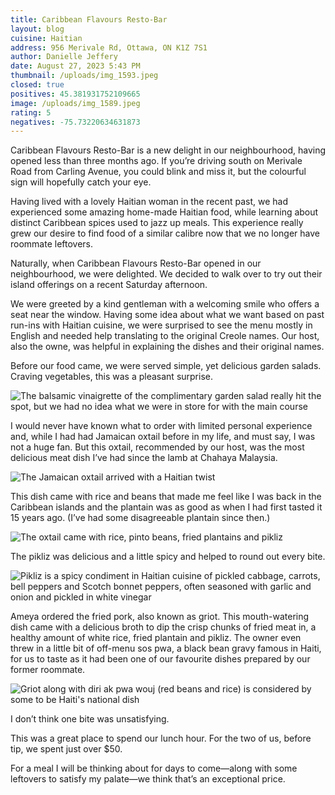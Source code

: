```yaml
---
title: Caribbean Flavours Resto-Bar
layout: blog
cuisine: Haitian
address: 956 Merivale Rd, Ottawa, ON K1Z 7S1
author: Danielle Jeffery
date: August 27, 2023 5:43 PM
thumbnail: /uploads/img_1593.jpeg
closed: true
positives: 45.381931752109665
image: /uploads/img_1589.jpeg
rating: 5
negatives: -75.73220634631873
---
```

Caribbean Flavours Resto-Bar is a new delight in our neighbourhood, having opened less than three months ago. If you’re driving south on Merivale Road from Carling Avenue, you could blink and miss it, but the colourful sign will hopefully catch your eye.

Having lived with a lovely Haitian woman in the recent past, we had experienced some amazing home-made Haitian food, while learning about distinct Caribbean spices used to jazz up meals. This experience really grew our desire to find food of a similar calibre now that we no longer have roommate leftovers.

Naturally, when Caribbean Flavours Resto-Bar opened in our neighbourhood, we were delighted. We decided to walk over to try out their island offerings on a recent Saturday afternoon. 

We were greeted by a kind gentleman with a welcoming smile who offers a seat near the window. Having some idea about what we want based on past run-ins with Haitian cuisine, we were surprised to see the menu mostly in English and needed help translating to the original Creole names. Our host, also the owne, was helpful in explaining the dishes and their original names. 

Before our food came, we were served simple, yet delicious garden salads. Craving vegetables, this was a pleasant surprise.

![The balsamic vinaigrette of the complimentary garden salad really hit the spot, but we had no idea what we were in store for with the main course](/uploads/img_1590.jpeg "Garden salad")

I would never have known what to order with limited personal experience and, while I had had Jamaican oxtail before in my life, and must say, I was not a huge fan. But this oxtail, recommended by our host, was the most delicious meat dish I’ve had since the lamb at Chahaya Malaysia. 

![The Jamaican oxtail arrived with a Haitian twist](/uploads/img_1599.jpeg "Haitian oxtail")

This dish came with rice and beans that made me feel like I was back in the Caribbean islands and the plantain was as good as when I had first tasted it 15 years ago. (I’ve had some disagreeable plantain since then.)

![The oxtail came with rice, pinto beans, fried plantains and pikliz](/uploads/img_1597.jpeg "Pinto bean rice")

The pikliz was delicious and a little spicy and helped to round out every bite.

![Pikliz is a spicy condiment in Haitian cuisine of pickled cabbage, carrots, bell peppers and Scotch bonnet peppers, often seasoned with garlic and onion and pickled in white vinegar](/uploads/img_1600.jpeg "Pikliz")

Ameya ordered the fried pork, also known as griot. This mouth-watering dish came with a delicious broth to dip the crisp chunks of fried meat in, a healthy amount of white rice, fried plantain and pikliz. The owner even threw in a little bit of off-menu sos pwa, a black bean gravy famous in Haiti, for us to taste as it had been one of our favourite dishes prepared by our former roommate. 

![Griot along with diri ak pwa wouj (red beans and rice) is considered by some to be Haiti's national dish](/uploads/img_1593.jpeg "Griot")

I don’t think one bite was unsatisfying.

This was a great place to spend our lunch hour. For the two of us, before tip, we spent just over $50. 

For a meal I will be thinking about for days to come—along with some leftovers to satisfy my palate—we think that’s an exceptional price.